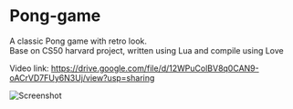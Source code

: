 # Pong-game
A classic Pong game with retro look.<br/>
Base on CS50 harvard project, written using Lua and compile using Love

Video link: https://drive.google.com/file/d/12WPuColBV8q0CAN9-oACrVD7FUy6N3Uj/view?usp=sharing

![Screenshot](https://i.imgur.com/LXHgjPJ.png)
